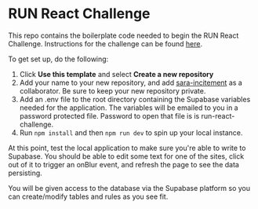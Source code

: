 # RUN React Challenge

This repo contains the boilerplate code needed to begin the RUN React Challenge. Instructions for the challenge can be found [here](https://docs.google.com/document/d/1kl9EfwfWAvPgd2m4ZFJt6d7fC-cE-MTGez2dxukkvRw/).

To get set up, do the following:
1. Click **Use this template** and select **Create a new repository**
2. Add your name to your new repository, and add [sara-incitement](https://github.com/sara-incitement) as a collaborator. Be sure to keep your new repository private.
3. Add an .env file to the root directory containing the Supabase variables needed for the application. The variables will be emailed to you in a password protected file. Password to open that file is is run-react-challenge.
4. Run ```npm install``` and then ```npm run dev``` to spin up your local instance.

At this point, test the local application to make sure you're able to write to Supabase. You should be able to edit some text for one of the sites, click out of it to trigger an onBlur event, and refresh the page to see the data persisting.

You will be given access to the database via the Supabase platform so you can create/modify tables and rules as you see fit.
